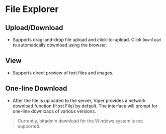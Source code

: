 # File Explorer

## Upload/Download

+ Supports drag-and-drop file upload and click-to-upload. Click `Download` to automatically download using the browser.

## View

+ Supports direct preview of text files and images.

## One-line Download

+ After the file is uploaded to the server, Viper provides a network download function (Host File) by default. The interface will prompt for one-line downloads of various versions.

> Currently, bitadmin download for the Windows system is not supported.